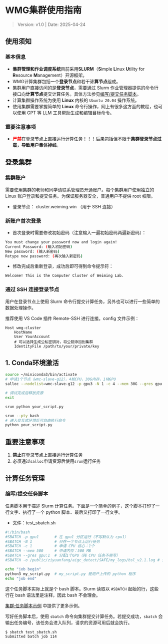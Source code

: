 # WMG集群使用指南

> Version: v1.0  |  Date: 2025-04-24

## 使用须知

### 基本信息

- **集群管理和作业调度系统**目前采用**SLURM**（**S**imple **L**inux **U**tility for **R**esource **M**anagement）开源框架。
- WMG计算集群包括一个**登录节点**和若干**计算节点**组成。
- 集群用户直接访问的是**登录节点**，需要通过 Slurm 作业管理器提供的命令行接口向**计算节点**提交计算任务。具体方法参见[编写/提交任务脚本](#编写/提交任务脚本)。
- 计算集群操作系统为使用 **Linux** 内核的 `Ubuntu 20.04` 操作系统。
- 使用集群需要掌握简单的 **Linux** 命令行操作，网上有很多这方面的教程，也可以使用 GPT 等 LLM 工具帮助生成和编辑目标命令。

### 重要注意事项

- <strong style="color: red;">严禁</strong>在登录节点上直接运行计算任务！！！后果包括但不限于**集群登录节点过载，导致用户集体掉线**。

## 登录集群

### 集群账户

需要使用集群的老师和同学请联系管理员开通账户。每个集群用户使用独立的 Linux 账户登录和提交任务。为保证服务器安全，普通用户不提供 root 权限。

- 登录节点： cluster.weiming.win （用于 SSH 连接）

### 新账户首次登录

- 首次登录时需要修改初始密码（注意输入一遍初始密码两遍新密码）：

```bash
You must change your password now and login again!
Current Password: (输入初始密码)
New password: (输入新密码)
Retype new password: (再次输入新密码)
```

- 修改完成后重新登录，成功后即可得到命令提示符：

```bash
Welcome! This is the Computer Cluster of Weiming Lab.
```

### 通过 SSH 连接登录节点

用户在登录节点上使用 Slurm 命令行提交计算任务，另外也可以进行一些简单的数据处理操作。

推荐使用 VS Code 插件 Remote-SSH 进行连接。config 文件示例：

```
Host wmg-cluster
    HostName 
    User YourAccount
    # 可以选择生成公私密钥对，将公钥添加到集群
    IdentityFile /path/to/your/private/key
```

## 1. Conda环境激活
```bash
source ~/miniconda3/bin/activate
# 申请1个节点（wmc-slave-g12），4核CPU，30G内存，1块GPU
salloc --nodelist=wmc-slave-g12 -p gpu3 -N 1 -c 4 --mem 30G --gres gpu:1

# 调试完成后释放资源
exit

srun python your_script.py

srun --pty bash
# 进入交互式环境后可自由执行命令
python your_script.py
```

##  重要注意事项

1. **禁止**在登录节点上直接运行计算任务
2. 必须通过`salloc`申请资源后使用`srun`运行任务

## 计算任务管理

### 编写/提交任务脚本

任务脚本用于描述 Slurm 计算任务。下面是一个简单的例子，这个脚本打印了一行文字、执行了一个 python 脚本、最后又打印了一行文字。

- 文件：test_sbatch.sh

```bash
#!/bin/bash
#SBATCH -p gpu1       # 在 gpu1 分区运行（不写默认为 cpu1）
#SBATCH -N 1          # 只在一个节点上运行任务
#SBATCH -c 1          # 申请 CPU 核心：1个
#SBATCH --mem 500     # 申请内存：500 MB
#SBATCH --gres gpu:1  # 分配1个GPU（纯 CPU 任务不用写）
#SBATCH -o /public/ziyuanfang/aigc_detect/SAFE/my_logs/bsl_v2.1.log # 注意可以修改"slurm"为与任务相关的内容方便以后查询实验结果

echo "job begin"
python3 my_script.py  # my_script.py 是用户上传的 python 程序
echo "job end"
```

这个任务脚本实际上就是个 bash 脚本。Slurm 读取以 `#SBATCH` 起始的行，这些行在 bash 语法里是注释，因此 bash 不会理会。

[集群:任务脚本示例](https://wmg.ustc.edu.cn/wiki/index.php/集群:任务脚本示例) 中提供了更多示例。

写好任务脚本后，使用 `sbatch` 命令向集群提交计算任务。若提交成功，`sbatch` 会输出任务编号，该任务会进入队列，请求的资源可用后就会执行。

```
$ sbatch test_sbatch.sh
Submitted batch job 114
```